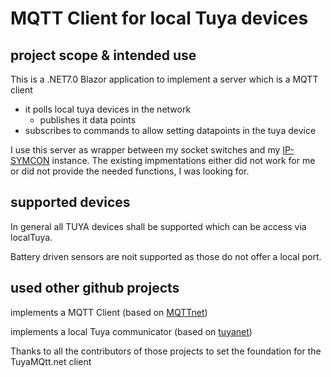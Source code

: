 # MQTT Client for local Tuya devices
## project scope & intended use
This is a .NET7.0 Blazor application to implement a server which is a MQTT client

- it polls local tuya devices in the network
   - publishes it data points
- subscribes to commands to allow setting datapoints in the tuya device

I use this server as wrapper between my socket switches and my [IP-SYMCON](https://www.symcon.de/) instance.
The existing impmentations either did not work for me or did not provide the needed functions, I was looking for. 


## supported devices
In general all TUYA devices shall be supported which can be access via localTuya.

Battery driven sensors are noit supported as those do not offer a local port.

## used other github projects
implements a MQTT Client (based on [MQTTnet](https://github.com/dotnet/MQTTnet))

implements a local Tuya communicator (based on [tuyanet](https://github.com/ClusterM/tuyanet))

Thanks to all the contributors of those projects to set the foundation for the TuyaMQtt.net client